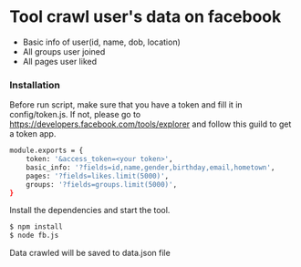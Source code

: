 # Tool crawl user's data on facebook

  - Basic info of user(id, name, dob, location)
  - All groups user joined
  - All pages user liked

### Installation

Before run script, make sure that you have a token and fill it in config/token.js. If not, please go to https://developers.facebook.com/tools/explorer and follow this guild to get a token app.


```sh
module.exports = {
    token: '&access_token=<your token>',
    basic_info: '?fields=id,name,gender,birthday,email,hometown',
    pages: '?fields=likes.limit(5000)',
    groups: '?fields=groups.limit(5000)',
}
```
Install the dependencies and start the tool.


```sh
$ npm install 
$ node fb.js
```
Data crawled will be saved to data.json file

